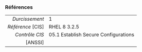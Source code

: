 ### Références

|                 |    |
|----------------:|:---|
|   *Durcissement*| 1 |
|*Référence* [CIS]| RHEL 8 3.2.5 |
|   *Contrôle CIS*| 05.1 Establish Secure Configurations |
|          [ANSSI]|  |
